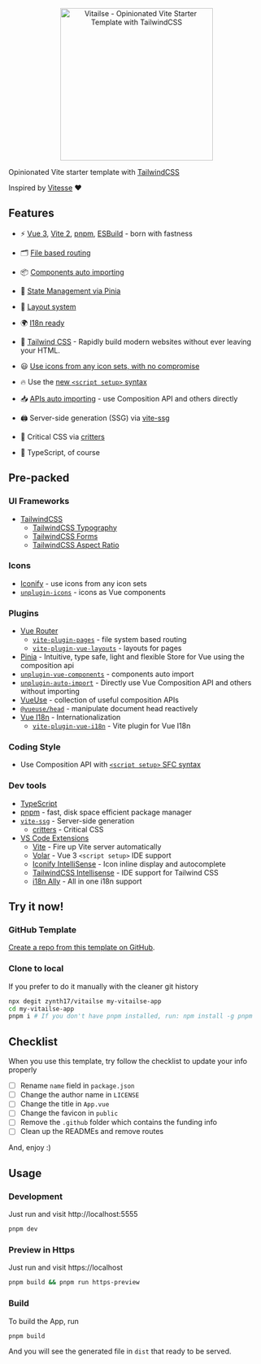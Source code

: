 <p align='center'>
  <img src='https://user-images.githubusercontent.com/45350572/138070856-731c849a-466b-41a2-b39d-c5b5e76e94fa.png' alt='Vitailse - Opinionated Vite Starter Template with TailwindCSS' width='300'/>
</p>

Opinionated Vite starter template with [TailwindCSS](https://tailwindcss.com/)

Inspired by [Vitesse](https://github.com/antfu/vitesse) ❤

## Features

-   ⚡️ [Vue 3](https://github.com/vuejs/vue-next), [Vite 2](https://github.com/vitejs/vite), [pnpm](https://pnpm.js.org/), [ESBuild](https://github.com/evanw/esbuild) - born with fastness

-   🗂 [File based routing](./src/pages)

-   📦 [Components auto importing](./src/components)

-   🍍 [State Management via Pinia](https://pinia.esm.dev/)

-   📑 [Layout system](./src/layouts)

-   🌍 [I18n ready](./locales)

-   🎨 [Tailwind CSS](https://tailwindcss.com/) - Rapidly build modern websites without ever leaving your HTML.

-   😃 [Use icons from any icon sets, with no compromise](https://github.com/antfu/unplugin-icons)

-   🔥 Use the [new `<script setup>` syntax](https://github.com/vuejs/rfcs/pull/227)

-   📥 [APIs auto importing](https://github.com/antfu/unplugin-auto-import) - use Composition API and others directly

-   🖨 Server-side generation (SSG) via [vite-ssg](https://github.com/antfu/vite-ssg)
-   🦔 Critical CSS via [critters](https://github.com/GoogleChromeLabs/critters)

-   🦾 TypeScript, of course

## Pre-packed

### UI Frameworks

-   [TailwindCSS](https://tailwindcss.com/)
    -   [TailwindCSS Typography](https://github.com/tailwindlabs/tailwindcss-typography)
    -   [TailwindCSS Forms](https://github.com/tailwindlabs/tailwindcss-forms)
    -   [TailwindCSS Aspect Ratio](https://github.com/tailwindlabs/tailwindcss-aspect-ratio)

### Icons

-   [Iconify](https://iconify.design) - use icons from any icon sets
-   [`unplugin-icons`](https://github.com/antfu/unplugin-icons) - icons as Vue components

### Plugins

-   [Vue Router](https://github.com/vuejs/vue-router)
    -   [`vite-plugin-pages`](https://github.com/hannoeru/vite-plugin-pages) - file system based routing
    -   [`vite-plugin-vue-layouts`](https://github.com/JohnCampionJr/vite-plugin-vue-layouts) - layouts for pages
-   [Pinia](https://pinia.esm.dev) - Intuitive, type safe, light and flexible Store for Vue using the composition api
-   [`unplugin-vue-components`](https://github.com/antfu/unplugin-vue-components) - components auto import
-   [`unplugin-auto-import`](https://github.com/antfu/unplugin-auto-import) - Directly use Vue Composition API and others without importing
-   [VueUse](https://github.com/antfu/vueuse) - collection of useful composition APIs
-   [`@vueuse/head`](https://github.com/vueuse/head) - manipulate document head reactively
-   [Vue I18n](https://github.com/intlify/vue-i18n-next) - Internationalization
    -   [`vite-plugin-vue-i18n`](https://github.com/intlify/vite-plugin-vue-i18n) - Vite plugin for Vue I18n

### Coding Style

-   Use Composition API with [`<script setup>` SFC syntax](https://github.com/vuejs/rfcs/pull/227)

### Dev tools

-   [TypeScript](https://www.typescriptlang.org/)
-   [pnpm](https://pnpm.js.org/) - fast, disk space efficient package manager
-   [`vite-ssg`](https://github.com/antfu/vite-ssg) - Server-side generation
    -   [critters](https://github.com/GoogleChromeLabs/critters) - Critical CSS
-   [VS Code Extensions](./.vscode/extensions.json)
    -   [Vite](https://marketplace.visualstudio.com/items?itemName=antfu.vite) - Fire up Vite server automatically
    -   [Volar](https://marketplace.visualstudio.com/items?itemName=johnsoncodehk.volar) - Vue 3 `<script setup>` IDE support
    -   [Iconify IntelliSense](https://marketplace.visualstudio.com/items?itemName=antfu.iconify) - Icon inline display and autocomplete
    -   [TailwindCSS Intellisense](https://marketplace.visualstudio.com/items?itemName=bradlc.vscode-tailwindcss) - IDE support for Tailwind CSS
    -   [i18n Ally](https://marketplace.visualstudio.com/items?itemName=lokalise.i18n-ally) - All in one i18n support

## Try it now!

### GitHub Template

[Create a repo from this template on GitHub](https://github.com/zynth17/vitailse/generate).

### Clone to local

If you prefer to do it manually with the cleaner git history

```bash
npx degit zynth17/vitailse my-vitailse-app
cd my-vitailse-app
pnpm i # If you don't have pnpm installed, run: npm install -g pnpm
```

## Checklist

When you use this template, try follow the checklist to update your info properly

-   [ ] Rename `name` field in `package.json`
-   [ ] Change the author name in `LICENSE`
-   [ ] Change the title in `App.vue`
-   [ ] Change the favicon in `public`
-   [ ] Remove the `.github` folder which contains the funding info
-   [ ] Clean up the READMEs and remove routes

And, enjoy :)

## Usage

### Development

Just run and visit http://localhost:5555

```bash
pnpm dev
```

### Preview in Https

Just run and visit https://localhost

```bash
pnpm build && pnpm run https-preview
```

### Build

To build the App, run

```bash
pnpm build
```

And you will see the generated file in `dist` that ready to be served.
